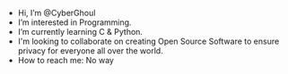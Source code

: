 - Hi, I’m @CyberGhoul
- I’m interested in Programming.
- I’m currently learning C & Python.
- I'm looking to collaborate on creating Open Source Software to ensure privacy for everyone all over the world.
- How to reach me: No way
